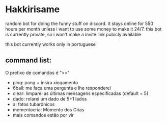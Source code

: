 # Hakkirisame
random bot for doing the funny stuff on discord. it stays online for 550 hours per month unless i want to use some money to make it 24/7.
this bot is currently private, so i won't make a invite link pubicly available

this bot currently works only in portuguese
## command list:
O prefixo de comandos é ">>"
- ping: pong + insira xingamento
- 6ball: me faça uma pergunta e lhe responderei
- clear: limparei as últimas mensagens especificadas (default = 5)
- dado: rolarei um dado de 5+1 lados
- a: fatos tubarônicos
- momentocria: Momento dos Crias
- mais comandos estão por vir
